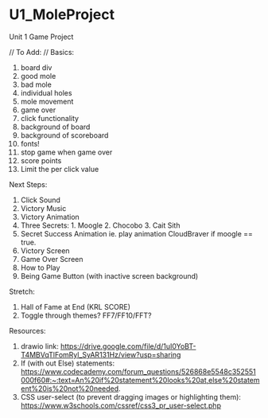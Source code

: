 # U1_MoleProject
Unit 1 Game Project

// To Add: //
Basics:
01. board div
02. good mole
03. bad mole
04. individual holes
05. mole movement
06. game over
07. click functionality
08. background of board
09. background of scoreboard
10. fonts!
11. stop game when game over
12. score points
13. Limit the per click value


Next Steps:
01. Click Sound
02. Victory Music
03. Victory Animation
04. Three Secrets: 1. Moogle 2. Chocobo 3. Cait Sith
05. Secret Success Animation ie. play animation CloudBraver if moogle == true.
06. Victory Screen
07. Game Over Screen
08. How to Play
09. Being Game Button (with inactive screen background)

Stretch:
1. Hall of Fame at End (KRL SCORE)
2. Toggle through themes? FF7/FF10/FFT?

Resources: 
1. drawio link: https://drive.google.com/file/d/1uI0YoBT-T4MBVqTlFomRyl_SyAR131Hz/view?usp=sharing
2. If (with out Else) statements: https://www.codecademy.com/forum_questions/526868e5548c352551000f60#:~:text=An%20if%20statement%20looks%20at,else%20statement%20is%20not%20needed.
3. CSS user-select (to prevent dragging images or highlighting them): https://www.w3schools.com/cssref/css3_pr_user-select.php
